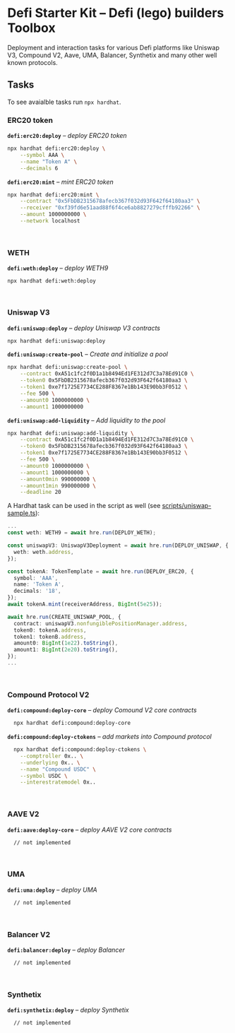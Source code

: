 # Defi Starter Kit – Defi (lego) builders Toolbox

Deployment and interaction tasks for various Defi platforms like Uniswap V3, Compound V2, Aave, UMA, Balancer, Synthetix and many other well known protocols.


## Tasks
To see avaialble tasks run `npx hardhat`.

### ERC20 token
**`defi:erc20:deploy`** – _deploy ERC20 token_
```bash
npx hardhat defi:erc20:deploy \
    --symbol AAA \
    --name "Token A" \
    --decimals 6
```

**`defi:erc20:mint`** – _mint ERC20 token_
```bash
npx hardhat defi:erc20:mint \
    --contract "0x5FbDB2315678afecb367f032d93F642f64180aa3" \
    --receiver "0xf39fd6e51aad88f6f4ce6ab8827279cfffb92266" \
    --amount 1000000000 \
    --network localhost
```

<br>

### WETH
**`defi:weth:deploy`** – _deploy WETH9_
```shell
npx hardhat defi:weth:deploy
```

<br>

### Uniswap V3
**`defi:uniswap:deploy`** – _deploy Uniswap V3 contracts_
```bash
npx hardhat defi:uniswap:deploy
```

**`defi:uniswap:create-pool`** – _Create and initialize a pool_
```bash
npx hardhat defi:uniswap:create-pool \
    --contract 0xA51c1fc2f0D1a1b8494Ed1FE312d7C3a78Ed91C0 \
    --token0 0x5FbDB2315678afecb367f032d93F642f64180aa3 \
    --token1 0xe7f1725E7734CE288F8367e1Bb143E90bb3F0512 \
    --fee 500 \
    --amount0 1000000000 \
    --amount1 1000000000
```

**`defi:uniswap:add-liquidity`** – _Add liquidity to the pool_
```bash
npx hardhat defi:uniswap:add-liquidity \
    --contract 0xA51c1fc2f0D1a1b8494Ed1FE312d7C3a78Ed91C0 \
    --token0 0x5FbDB2315678afecb367f032d93F642f64180aa3 \
    --token1 0xe7f1725E7734CE288F8367e1Bb143E90bb3F0512 \
    --fee 500 \
    --amount0 1000000000 \
    --amount1 1000000000 \
    --amount0min 990000000 \
    --amount1min 990000000 \
    --deadline 20
```


A Hardhat task can be used in the script as well (see [scripts/uniswap-sample.ts](./scripts/uniswap-sample.ts)):
```typescript
...
const weth: WETH9 = await hre.run(DEPLOY_WETH);

const uniswapV3: UniswapV3Deployment = await hre.run(DEPLOY_UNISWAP, {
  weth: weth.address,
});

const tokenA: TokenTemplate = await hre.run(DEPLOY_ERC20, {
  symbol: 'AAA',
  name: 'Token A',
  decimals: '18',
});
await tokenA.mint(receiverAddress, BigInt(5e25));

await hre.run(CREATE_UNISWAP_POOL, {
  contract: uniswapV3.nonfungiblePositionManager.address,
  token0: tokenA.address,
  token1: tokenB.address,
  amount0: BigInt(1e22).toString(),
  amount1: BigInt(2e20).toString(),
});
...
```

<br>

### Compound Protocol V2
**`defi:compound:deploy-core`** – _deploy Comound V2 core contracts_
```bash
  npx hardhat defi:compound:deploy-core
```
**`defi:compound:deploy-ctokens`** – _add markets into Compound protocol_
```bash
  npx hardhat defi:compound:deploy-ctokens \
    --comptroller 0x.. \
    --underlying 0x.. \
    --name "Compound USDC" \
    --symbol USDC \
    --interestratemodel 0x..
```


<br>

### AAVE V2
**`defi:aave:deploy-core`** – _deploy AAVE V2 core contracts_
```bash
  // not implemented
```

<br>

### UMA
**`defi:uma:deploy`** – _deploy UMA_
```bash
  // not implemented
```

<br>

### Balancer V2
**`defi:balancer:deploy`** – _deploy Balancer_
```bash
  // not implemented
```
<br>

### Synthetix
**`defi:synthetix:deploy`** – _deploy Synthetix_
```bash
  // not implemented
```
